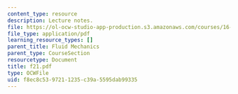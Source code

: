 ```yaml
---
content_type: resource
description: Lecture notes.
file: https://ol-ocw-studio-app-production.s3.amazonaws.com/courses/16-01-unified-engineering-i-ii-iii-iv-fall-2005-spring-2006/f8ec8c5397211235c39a5595dab99335_f21.pdf
file_type: application/pdf
learning_resource_types: []
parent_title: Fluid Mechanics
parent_type: CourseSection
resourcetype: Document
title: f21.pdf
type: OCWFile
uid: f8ec8c53-9721-1235-c39a-5595dab99335
---
```

